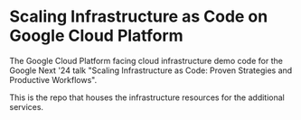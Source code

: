 # Scaling Infrastructure as Code on Google Cloud Platform

The Google Cloud Platform facing cloud infrastructure demo code for the Google Next '24 talk "Scaling Infrastructure as Code: Proven Strategies and Productive Workflows".  

This is the repo that houses the infrastructure resources for the additional services.